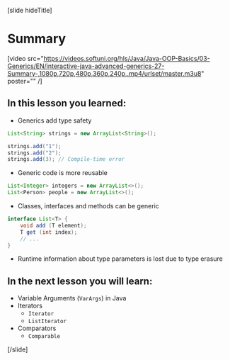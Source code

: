 [slide hideTitle]
# Summary

[video src="https://videos.softuni.org/hls/Java/Java-OOP-Basics/03-Generics/EN/interactive-java-advanced-generics-27-Summary-,1080p,720p,480p,360p,240p,.mp4/urlset/master.m3u8" poster="" /]

## In this lesson you learned:

- Generics add type safety

```java
List<String> strings = new ArrayList<String>();

strings.add("1");
strings.add("2");
strings.add(3); // Compile-time error
```

- Generic code is more reusable

```java
List<Integer> integers = new ArrayList<>();
List<Person> people = new ArrayList<>();
```

- Classes, interfaces and methods can be generic

```java
interface List<T> {
    void add (T element);
    T get (int index);
    // ...
}
```

- Runtime information about type parameters is lost due to type erasure


## In the next lesson you will learn:

- Variable Arguments (`VarArgs`) in Java
- Iterators 
    - `Iterator`
    - `ListIterator`
- Comparators
    - `Comparable`



[/slide]
